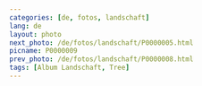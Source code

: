 ```yaml
---
categories: [de, fotos, landschaft]
lang: de
layout: photo
next_photo: /de/fotos/landschaft/P0000005.html
picname: P0000009
prev_photo: /de/fotos/landschaft/P0000008.html
tags: [Album Landschaft, Tree]
---
```

